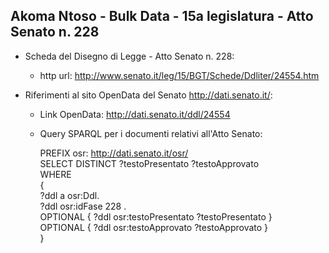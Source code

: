 ## Akoma Ntoso - Bulk Data - 15a legislatura - Atto Senato n. 228 ##

* Scheda del Disegno di Legge - Atto Senato n. 228:
	* http url: http://www.senato.it/leg/15/BGT/Schede/Ddliter/24554.htm

* Riferimenti al sito OpenData del Senato http://dati.senato.it/:
	* Link OpenData: http://dati.senato.it/ddl/24554
	* Query SPARQL per i documenti relativi all'Atto Senato:

        PREFIX osr: <http://dati.senato.it/osr/>  
		SELECT DISTINCT ?testoPresentato ?testoApprovato  
		WHERE  
		{  
		    ?ddl a osr:Ddl.  
		    ?ddl osr:idFase 228 .  
		    OPTIONAL { ?ddl osr:testoPresentato ?testoPresentato }  
		    OPTIONAL { ?ddl osr:testoApprovato ?testoApprovato }  
		}
		